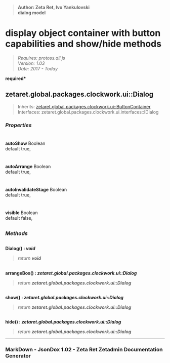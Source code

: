 > __Author: Zeta Ret, Ivo Yankulovski__  
> __dialog model__  
# display object container with button capabilities and show/hide methods  
> *Requires: protoss.all.js*  
> *Version: 1.03*  
> *Date: 2017 - Today*  

__required*__

## zetaret.global.packages.clockwork.ui::Dialog  
> Inherits: [zetaret.global.packages.clockwork.ui::ButtonContainer](ButtonContainer.md)  
> Interfaces: zetaret.global.packages.clockwork.ui.interfaces::IDialog  

### *Properties*  

#  
__autoShow__ Boolean  
default true,   

#  
__autoArrange__ Boolean  
default true,   

#  
__autoInvalidateStage__ Boolean  
default true,   

#  
__visible__ Boolean  
default false,   


##  
### *Methods*  

##  
__Dialog() : *void*__  
  
> *return __void__*  

##  
__arrangeBox() : *zetaret.global.packages.clockwork.ui::Dialog*__  
  
> *return __zetaret.global.packages.clockwork.ui::Dialog__*  

##  
__show() : *zetaret.global.packages.clockwork.ui::Dialog*__  
  
> *return __zetaret.global.packages.clockwork.ui::Dialog__*  

##  
__hide() : *zetaret.global.packages.clockwork.ui::Dialog*__  
  
> *return __zetaret.global.packages.clockwork.ui::Dialog__*  

---  
### MarkDown - JsonDox 1.02 - Zeta Ret Zetadmin Documentation Generator
